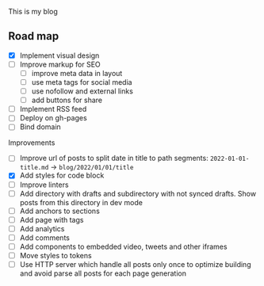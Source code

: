 This is my blog

## Road map

- [x] Implement visual design
- [ ] Improve markup for SEO
	- [ ] improve meta data in layout
	- [ ] use meta tags for social media
	- [ ] use nofollow and external links
	- [ ] add buttons for share
- [ ] Implement RSS feed
- [ ] Deploy on gh-pages
- [ ] Bind domain

Improvements
- [ ] Improve url of posts to split date in title to path segments: `2022-01-01-title.md` -> `blog/2022/01/01/title`
- [x] Add styles for code block
- [ ] Improve linters
- [ ] Add directory with drafts and subdirectory with not synced drafts. Show posts from this directory in dev mode
- [ ] Add anchors to sections
- [ ] Add page with tags
- [ ] Add analytics
- [ ] Add comments
- [ ] Add components to embedded video, tweets and other iframes
- [ ] Move styles to tokens
- [ ] Use HTTP server which handle all posts only once to optimize building and avoid parse all posts for each page generation